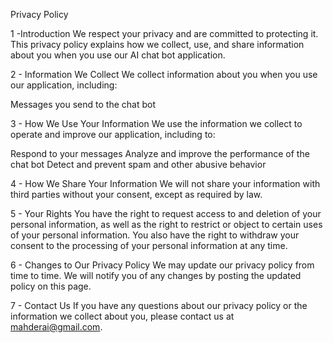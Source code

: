 Privacy Policy

1 -Introduction
We respect your privacy and are committed to protecting it. This privacy policy explains how we collect, use, and share information about you when you use our AI chat bot application.

2 - Information We Collect
We collect information about you when you use our application, including:

Messages you send to the chat bot

3 - How We Use Your Information
We use the information we collect to operate and improve our application, including to:

Respond to your messages
Analyze and improve the performance of the chat bot
Detect and prevent spam and other abusive behavior

4 - How We Share Your Information
We will not share your information with third parties without your consent, except as required by law.

5 - Your Rights
You have the right to request access to and deletion of your personal information, as well as the right to restrict or object to certain uses of your personal information. You also have the right to withdraw your consent to the processing of your personal information at any time.

6 - Changes to Our Privacy Policy
We may update our privacy policy from time to time. We will notify you of any changes by posting the updated policy on this page.

7 - Contact Us
If you have any questions about our privacy policy or the information we collect about you, please contact us at mahderai@gmail.com.
